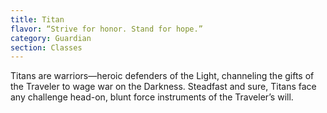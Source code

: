 ```yaml
---
title: Titan
flavor: “Strive for honor. Stand for hope.”
category: Guardian
section: Classes
---
```


Titans are warriors—heroic defenders of the Light, channeling the gifts of the Traveler to wage war on the Darkness. Steadfast and sure, Titans face any challenge head-on, blunt force instruments of the Traveler’s will.
